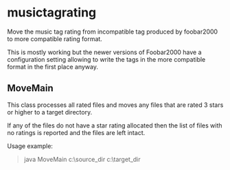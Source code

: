 musictagrating
==============

Move the music tag rating from incompatible tag produced by foobar2000 to more compatible rating format.

This is mostly working but the newer versions of Foobar2000 have a configuration setting allowing to write the
tags in the more compatible format in the first place anyway.

MoveMain
--------

This class processes all rated files and moves any files that are rated 3 stars or higher to a target directory.

If any of the files do not have a star rating allocated then the list of files with no ratings is reported and the files are left intact.

Usage example:
> java MoveMain c:\source_dir c:\target_dir
